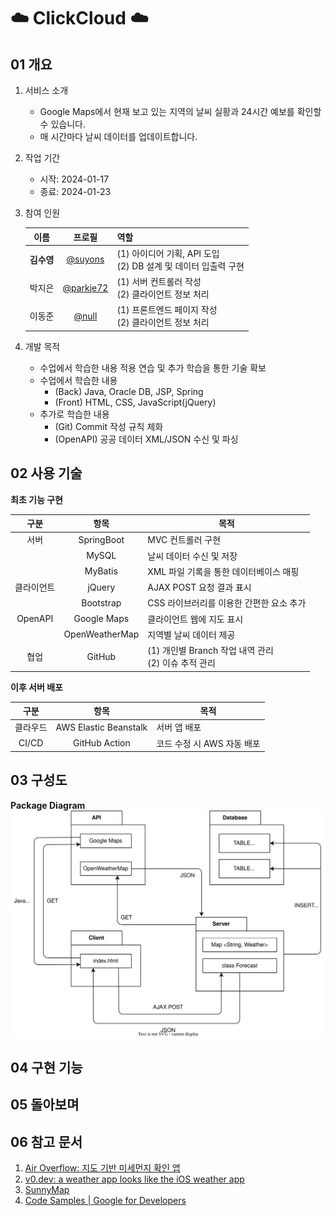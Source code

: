 # ☁️ ClickCloud ☁️
## 01 개요
1. 서비스 소개
    * Google Maps에서 현재 보고 있는 지역의 날씨 실황과 24시간 예보를 확인할 수 있습니다.
    * 매 시간마다 날씨 데이터를 업데이트합니다.
3. 작업 기간
    * 시작: 2024-01-17
    * 종료: 2024-01-23
4. 참여 인원

    | 이름 | 프로필 | 역할 |
    | :-: | :-: | --- |
    | <b>김수영</b> | [@suyons](https://github.com/suyons) | (1) 아이디어 기획, API 도입<br>(2) DB 설계 및 데이터 입출력 구현 |
    | 박지은 | [@parkje72](https://github.com/parkje72) | (1) 서버 컨트롤러 작성<br>(2) 클라이언트 정보 처리 |
    | 이동준 | [@null](https://github.com/) | (1) 프론트엔드 페이지 작성<br>(2) 클라이언트 정보 처리 |

5. 개발 목적
    * 수업에서 학습한 내용 적용 연습 및 추가 학습을 통한 기술 확보
    * 수업에서 학습한 내용
        - (Back) Java, Oracle DB, JSP, Spring
        - (Front) HTML, CSS, JavaScript(jQuery)
    * 추가로 학습한 내용
        - (Git) Commit 작성 규칙 체화
        - (OpenAPI) 공공 데이터 XML/JSON 수신 및 파싱

## 02 사용 기술

**최초 기능 구현**

| 구분 | 항목 | 목적 |
| :-: | :-: | --- |
| 서버 | SpringBoot | MVC 컨트롤러 구현 |
|  | MySQL | 날씨 데이터 수신 및 저장 |
|  | MyBatis | XML 파일 기록을 통한 데이터베이스 매핑 |
| 클라이언트 | jQuery | AJAX POST 요청 결과 표시 |
|  | Bootstrap | CSS 라이브러리를 이용한 간편한 요소 추가 |
| OpenAPI | Google Maps | 클라이언트 웹에 지도 표시 |
|  | OpenWeatherMap | 지역별 날씨 데이터 제공 |
| 협업 | GitHub | (1) 개인별 Branch 작업 내역 관리<br>(2) 이슈 추적 관리 |

**이후 서버 배포**

| 구분 | 항목 | 목적 |
| :-: | :-: | --- |
| 클라우드 | AWS Elastic Beanstalk | 서버 앱 배포 |
| CI/CD | GitHub Action | 코드 수정 시 AWS 자동 배포 |

## 03 구성도
**Package Diagram**
![Package Diagram](diagram/package.svg)

## 04 구현 기능

## 05 돌아보며

## 06 참고 문서
1. [Air Overflow: 지도 기반 미세먼지 확인 앱](https://adam-37.gitbook.io/joomadeung/projects/projects/undefined)
2. [v0.dev: a weather app looks like the iOS weather app](https://v0.dev/t/bo2N7pU)
3. [SunnyMap](https://sunnymap.net/)
4. [Code Samples | Google for Developers](https://developers.google.com/maps/documentation/javascript/examples)